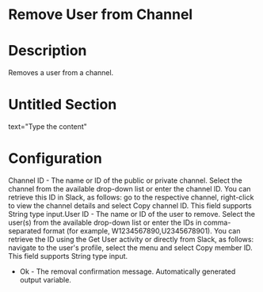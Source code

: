 ﻿# Remove User from Channel

# Description

Removes a user from a channel.

# Untitled Section

text="Type the content"

# Configuration

Channel ID - The name or ID of the public or private channel. Select the channel from the available drop-down list or enter the channel ID. You can retrieve this ID in Slack, as follows: go to the respective channel, right-click to view the channel details and select Copy channel ID. This field supports String type input.User ID - The name or ID of the user to remove. Select the user(s) from the available drop-down list or enter the IDs in comma-separated format (for example, W1234567890,U2345678901). You can retrieve the ID using the Get User activity or directly from Slack, as follows: navigate to the user's profile, select the  menu and select Copy member ID. This field supports String type input.





* Ok - The removal confirmation message. Automatically generated output variable.

